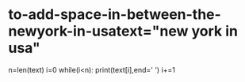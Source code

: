 # to-add-space-in-between-the-newyork-in-usatext="new york in usa"
n=len(text)
i=0
while(i<n):
    print(text[i],end=' ')
    i+=1
